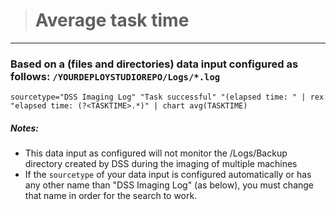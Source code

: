># Average task time
-----

### Based on a (files and directories) data input configured as follows: `/YOURDEPLOYSTUDIOREPO/Logs/*.log`

```
sourcetype="DSS Imaging Log" "Task successful" "(elapsed time: " | rex "elapsed time: (?<TASKTIME>.*)" | chart avg(TASKTIME)
```

##### Notes:
- This data input as configured will not monitor the /Logs/Backup directory created by DSS during the imaging of multiple machines
- If the `sourcetype` of your data input is configured automatically or has any other name than "DSS Imaging Log" (as below), you must change that name in order for the search to work.